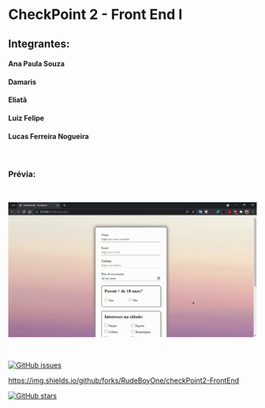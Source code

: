 # CheckPoint 2 - Front End I

## Integrantes: 

#### Ana Paula Souza

#### Damaris

#### Eliatã

#### Luiz Felipe

#### Lucas Ferreira Nogueira 

<br/>

### Prévia:

<br/>

![previa](./imgs/testeFormFinalizado.gif)

<br/>

[![GitHub issues](https://img.shields.io/github/issues/RudeBoyOne/checkPoint2-FrontEnd?style=flat-square)](https://github.com/RudeBoyOne/checkPoint2-FrontEnd/issues)

https://img.shields.io/github/forks/RudeBoyOne/checkPoint2-FrontEnd

[![GitHub stars](https://img.shields.io/github/stars/RudeBoyOne/checkPoint2-FrontEnd?style=for-the-badge)](https://github.com/RudeBoyOne/checkPoint2-FrontEnd/stargazers)
